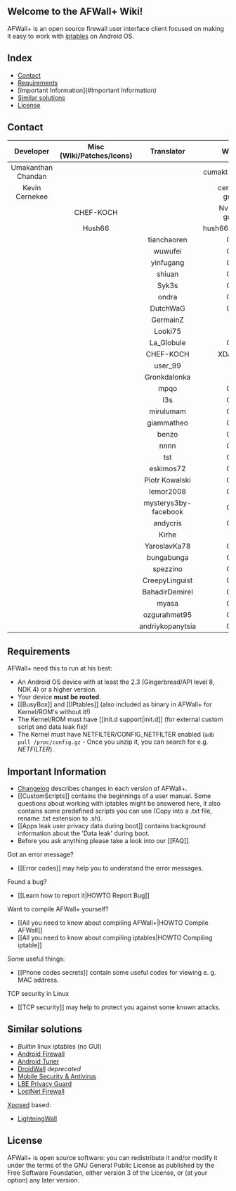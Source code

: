 ## Welcome to the AFWall+ Wiki!

AFWall+ is an open source firewall user interface client focused on making it easy to work with [iptables](https://en.wikipedia.org/wiki/Iptables) on Android OS.

Index
-----

* [Contact](#contact)
* [Requirements](#requirements)
* [Important Information](#Important Information)
* [Similar solutions](#similar-solutions)
* [License](#license)

Contact
-------

| Developer| Misc (Wiki/Patches/Icons) | Translator | Web/eMail |
| :---: | :--: | :---: | :---: |
| Umakanthan Chandan | | | cumakt [at] gmail.com |
| Kevin Cernekee |  | | cernekee [at] gmail.com |
| | CHEF-KOCH |  | Nvinside [at] gmail.com |
| | Hush66 | | hush66.devianart.com |
| | | tianchaoren | Crowdin |
| | | wuwufei | Crowdin |
| | | yinfugang | Crowdin |
| | | shiuan | Crowdin |
| | | Syk3s | Crowdin |
| | | ondra | Crowdin |
| | | DutchWaG | Crowdin |
| | | GermainZ | XDA |
| | | Looki75 | XDA |
| | | La_Globule | Crowdin |
| | | CHEF-KOCH | XDA/Crowdin |
| | | user_99 | XDA |
| | | Gronkdalonka | XDA |
| | | mpqo | Crowdin |
| | | l3s | Crowdin |
| | | mirulumam | Crowdin |
| | | giammatheo | Crowdin |
| | | benzo | Crowdin |
| | | nnnn | Crowdin |
| | | tst | Crowdin |
| | | eskimos72 | Crowdin |
| | | Piotr Kowalski| Crowdin |
| | | lemor2008| Crowdin |
| | | mysterys3by-facebook | Crowdin |
| | | andycris | Crowdin |
| | | Kirhe | XDA |
| | | YaroslavKa78 | Crowdin |
| | | bungabunga | Crowdin |
| | | spezzino | Crowdin |
| | | CreepyLinguist | Crowdin |
| | | BahadirDemirel | Crowdin |
| | | myasa | Crowdin |
| | | ozgurahmet95 | Crowdin |
| | | andriykopanytsia | Crowdin |

Requirements
-------------

AFWall+ need this to run at his best:

- An Android OS device with at least the 2.3 (Gingerbread/API level 8, NDK 4) or a higher version. 
- Your device **must be rooted**.
- [[BusyBox]] and [[IPtables]] (also included as binary in AFWall+ for Kernel/ROM's without it!)
- The Kernel/ROM must have [[init.d support|init.d]] (for external custom script and data leak fix)!
- The Kernel must have NETFILTER/CONFIG_NETFILTER enabled (<code>adb pull /proc/config.gz</code> - Once you unzip it, you can search for e.g. _NETFILTER_).

Important Information
---------------------

* [Changelog](https://github.com/ukanth/afwall/blob/master/Changelog.md) describes changes in each version of AFWall+.
* [[CustomScripts]] contains the beginnings of a user manual. Some questions about working with iptables might be answered here, it also contains some predefined scripts you can use (Copy into a .txt file, rename .txt extension to .sh).
* [[Apps leak user privacy data during boot]] contains background information about the 'Data leak' during boot.
* Before you ask anything please take a look into our [[FAQ]].

Got an error message?
* [[Error codes]] may help you to understand the error messages. 

Found a bug?
* [[Learn how to report it|HOWTO Report Bug]]

Want to compile AFWall+ yourself?
* [[All you need to know about compiling AFWall+|HOWTO Compile AFWall]]
* [[All you need to know about compiling iptables|HOWTO Compiling iptable]]

Some useful things:
* [[Phone codes secrets]] contain some useful codes for viewing e. g. MAC address.

TCP security in Linux
* [[TCP security]] may help to protect you against some known attacks. 

Similar solutions
-----------------

* _Builtin_ linux iptables (no GUI)
* [Android Firewall](https://github.com/skullone/android_firewall)
* [Android Tuner](https://play.google.com/store/apps/details?id=ccc71.at)
* [DroidWall](https://play.google.com/store/apps/details?id=com.googlecode.droidwall.free) _deprecated_ 
* [Mobile Security & Antivirus](https://play.google.com/store/apps/details?id=com.avast.android.mobilesecurity)
* [LBE Privacy Guard](https://play.google.com/store/apps/details?id=com.lbe.security.lite)
* [LostNet Firewall](https://play.google.com/store/apps/details?id=com.lostnet.fw.pro)

[Xposed](http://repo.xposed.info/module/de.robv.android.xposed.installer) based:
* [LightningWall](http://repo.xposed.info/module/de.defim.apk.lightningwall)

License
-------

AFWall+ is open source software: you can redistribute it and/or modify it under the terms of the GNU General Public License as published by the Free Software Foundation, either version 3 of the License, or (at your option) any later version.